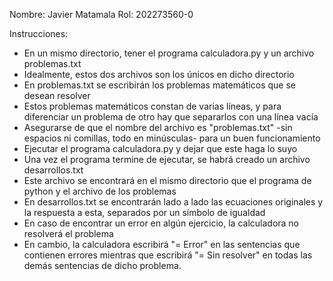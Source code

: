 Nombre: Javier Matamala
Rol: 202273560-0

Instrucciones:
- En un mismo directorio, tener el programa calculadora.py y un archivo problemas.txt
- Idealmente, estos dos archivos son los únicos en dicho directorio
- En problemas.txt se escribirán los problemas matemáticos que se desean resolver
- Estos problemas matemáticos constan de varias líneas, y para diferenciar un problema de otro hay que separarlos con una línea vacía
- Asegurarse de que el nombre del archivo es "problemas.txt" -sin espacios ni comillas, todo en minúsculas- para un buen funcionamiento
- Ejecutar el programa calculadora.py y dejar que este haga lo suyo
- Una vez el programa termine de ejecutar, se habrá creado un archivo desarrollos.txt
- Este archivo se encontrará en el mismo directorio que el programa de python y el archivo de los problemas
- En desarrollos.txt se encontrarán lado a lado las ecuaciones originales y la respuesta a esta, separados por un símbolo de igualdad
- En caso de encontrar un error en algún ejercicio, la calculadora no resolverá el problema
- En cambio, la calculadora escribirá "= Error" en las sentencias que contienen errores mientras que escribirá "= Sin resolver" en todas las demás sentencias de dicho problema.
